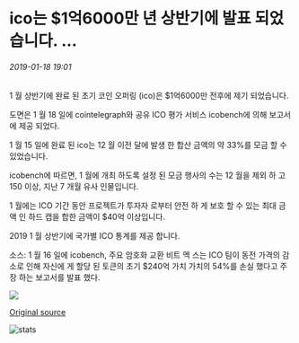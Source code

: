 # ico는 $1억6000만 년 상반기에 발표 되었습니다. ...

###### 2019-01-18 19:01

1 월 상반기에 완료 된 초기 코인 오퍼링 (ico)은 $1억6000만 전후에 제기 되었습니다.

도면은 1 월 18 일에 cointelegraph와 공유 ICO 평가 서비스 icobench에 의해 보고서에 제공 되었다.

1 월 15 일에 완료 된 ico는 12 월 이전 달에 발생 한 합산 금액의 약 33%를 모금 할 수 있었습니다.

icobench에 따르면, 1 월에 개최 하도록 설정 된 모금 행사의 수는 12 월을 제외 하 고 150 이상, 지난 7 개월 유사 인물입니다.

1 월에는 ICO 기간 동안 프로젝트가 투자자 로부터 안전 하 게 보호 할 수 있는 최대 금액 인 하드 캡을 합한 금액이 $40억 이상입니다.

2019 1 월 상반기에 국가별 ICO 통계를 제공 합니다.

소스: 1 월 16 일에 icobench, 주요 암호화 교환 비트 멕 스는 ICO 팀이 동전 가격의 감소로 인해 자신에 게 할당 된 토큰의 초기 $240억 가치 가치의 54%를 손실 했다고 주장 하는 보고서를 발표 했다.

![](https://s3.cointelegraph.com/storage/uploads/view/ea63e87ba8fa6fb44f75eeb4a33a129c.png)

[Original source](https://cointelegraph.com/news/icos-raised-160-million-in-first-half-of-january-report-says)

![stats](https://c.statcounter.com/11760860/0/a89fa40b/1/ "stats")
